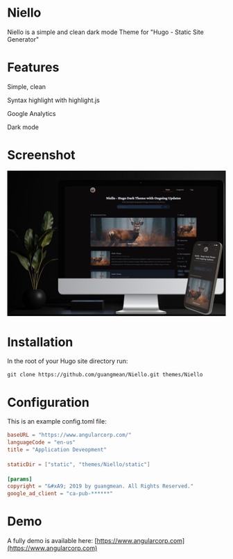 # Niello
Niello is a simple and clean dark mode Theme for "Hugo - Static Site Generator"


# Features

Simple, clean

Syntax highlight with highlight.js

Google Analytics

Dark mode


# Screenshot
![Theme Screenshot](https://raw.githubusercontent.com/guangmean/Niello/master/images/theme_sc_home.png)

# Installation

In the root of your Hugo site directory run:

```shell
git clone https://github.com/guangmean/Niello.git themes/Niello
```

# Configuration
This is an example config.toml file:

```toml
baseURL = "https://www.angularcorp.com/"
languageCode = "en-us"
title = "Application Deveopment"

staticDir = ["static", "themes/Niello/static"]

[params]
copyright = "&#xA9; 2019 by guangmean. All Rights Reserved."
google_ad_client = "ca-pub-******"
```

# Demo

A fully demo is available here:	[https://www.angularcorp.com](https://www.angularcorp.com) 


